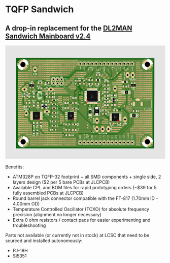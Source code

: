 # TQFP Sandwich

## A drop-in replacement for the [DL2MAN Sandwich Mainboard v2.4](https://dl2man.de/mainboard/)

![tqfp-sandwitch](tqfp-sandwitch.png)

Benefits:

- ATM328P on TQFP-32 footprint + all SMD components + single side, 2 layers design ($2 per 5 bare PCBs at JLCPCB)
- Available CPL and BOM files for rapid prototyping orders (~$39 for 5 fully assembled PCBs at JLCPCB)
- Round barrel jack connector compatible with the FT-817 (1.70mm ID - 4.00mm OD)
- Temperature Controlled Oscillator (TCXO) for absolute frequency precision (alignment no longer necessary)
- Extra 0 ohm resistors / contact pads for easier experimenting and troubleshooting

Parts not available (or currently not in stock) at LCSC that need to be sourced and installed autonomously:

- PJ-18H
- Si5351
